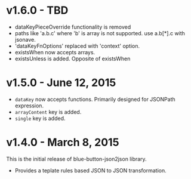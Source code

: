# v1.6.0 - TBD

- dataKeyPieceOverride functionality is removed
- paths like 'a.b.c' where 'b' is array is not supported. use a.b[*].c with jsonave.
- 'dataKeyFnOptions' replaced with 'context' option.
- existsWhen now accepts arrays.
- existsUnless is added.  Opposite of existsWhen

# v1.5.0 - June 12, 2015

- `dataKey` now accepts functions.  Primarily designed for JSONPath expression.
- `arrayContent` key is added.
- `single` key is added.

# v1.4.0 - March 8, 2015

This is the initial release of blue-button-json2json library.

- Provides a teplate rules based JSON to JSON transformation.


